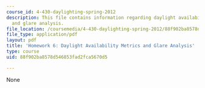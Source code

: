 ```yaml
---
course_id: 4-430-daylighting-spring-2012
description: This file contains information regarding daylight availability metrics
  and glare analysis.
file_location: /coursemedia/4-430-daylighting-spring-2012/88f902ba8578d546853fad2fca5670d5_MIT4_430S12_hw6.pdf
file_type: application/pdf
layout: pdf
title: 'Homework 6: Daylight Availability Metrics and Glare Analysis'
type: course
uid: 88f902ba8578d546853fad2fca5670d5

---
```

None